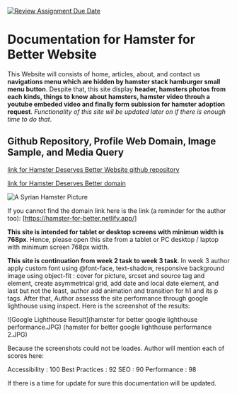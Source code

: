 [![Review Assignment Due Date](https://classroom.github.com/assets/deadline-readme-button-24ddc0f5d75046c5622901739e7c5dd533143b0c8e959d652212380cedb1ea36.svg)](https://classroom.github.com/a/nVsM4ivD)

# Documentation for Hamster for Better Website

This Website will consists of home, articles, about, and contact us **navigations menu which are hidden by hamster stack hamburger small menu button**. Despite that, this site display **header, hamsters photos from each kinds, things to know about hamsters, hamster video throuh a youtube embeded video and finally form subission for hamster adoption request**. _Functionality of this site wil be updated later on if there is enough time to do that_.

## Github Repository, Profile Web Domain, Image Sample, and Media Query
[link for Hamster Deserves Better Website github repository](https://github.com/RevoU-FSSE-2/week-2-andalanaldi.git)

[link for Hamster Deserves Better domain](https://hamster-deserves-better.netlify.app/)

![A Syrian Hamster Picture](https://i.ebayimg.com/00/s/NzY1WDkxNQ==/z/dHgAAOSwvqFcsmaK/$_86.JPG)

If you cannot find the domain link here is the link (a reminder for the author too):
[https://hamster-for-better.netlify.app/]

**This site is intended for tablet or desktop screens with minimun width is 768px**. Hence, please open this site from a tablet or PC desktop / laptop with minimum screen 768px width. 

**This site is continuation from week 2 task to week 3 task**. In week 3 author apply custom font using @font-face, text-shadow, responsive background image using object-fit : cover for picture, srcset and source tag and element, create asymmetrical grid, add date and local date element, and last but not the least, author add animation and transition for h1 and its p tags. After that, Author assesss the site performance through google lighthouse using inspect. Here is the screenshot of the results:

![Google Lighthouse Result](hamster for better google lighthouse performance.JPG)
(hamster for better google lighthouse performance 2.JPG)

Because the screenshots could not be loades. Author will mention each of scores here:

Accessibility : 100
Best Practices : 92
SEO : 90
Performance : 98



If there is a time for update for sure this documentation will be updated.

